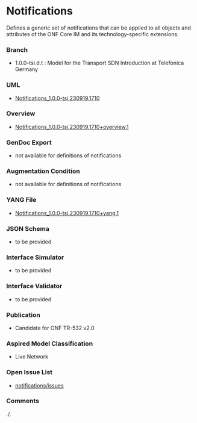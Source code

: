 # Notifications
Defines a generic set of notifications that can be applied to all objects and attributes of the ONF Core IM and its technology-specific extensions.

### Branch
- 1.0.0-tsi.d.t : Model for the Transport SDN Introduction at Telefonica Germany

### UML
- [Notifications_1.0.0-tsi.230919.1710](./Notifications_1.0.0-tsi.230919.1710.zip)

### Overview 
- [Notifications_1.0.0-tsi.230919.1710+overview.1](./Notifications_1.0.0-tsi.230919.1710+overview.1.png)

### GenDoc Export
- not available for definitions of notifications

### Augmentation Condition
- not available for definitions of notifications

### YANG File
- [Notifications_1.0.0-tsi.230919.1710+yang.1](./Notifications_1.0.0-tsi.230919.1710+yang.1.zip)

### JSON Schema
- to be provided

### Interface Simulator
- to be provided

### Interface Validator
- to be provided

### Publication
- Candidate for ONF TR-532 v2.0 

### Aspired Model Classification
- Live Network

### Open Issue List
- [notifications/issues](../../issues)

### Comments
./.
